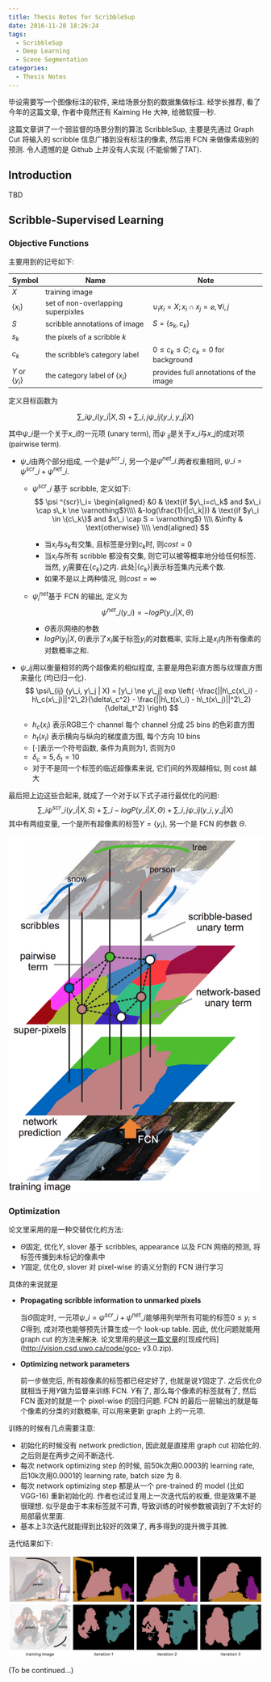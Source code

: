 ```yaml
---
title: Thesis Notes for ScribbleSup
date: 2016-11-20 18:26:24
tags:
  - ScribbleSup
  - Deep Learning
  - Scene Segmentation
categories:
  - Thesis Notes
---
```


毕设需要写一个图像标注的软件, 来给场景分割的数据集做标注. 经学长推荐, 看了今年的这篇文章, 作者中竟然还有 Kaiming He 大神, 给微软膜一秒.

这篇文章讲了一个弱监督的场景分割的算法 ScribbleSup, 主要是先通过 Graph Cut 将输入的 scribble 信息广播到没有标注的像素, 然后用 FCN 来做像素级别的预测. 令人遗憾的是 Github 上并没有人实现 (不能偷懒了TAT).

<!-- more -->

## Introduction

TBD

## Scribble-Supervised Learning

### Objective Functions

主要用到的记号如下:

| Symbol           | Name                               | Note                                     |
| ---------------- | ---------------------------------- | ---------------------------------------- |
| $X$              | training image                     |                                          |
| $\{x_i\}$        | set of non-overlapping superpixles | $\cup_i x_i = X; x_i \cap x_j = \varnothing, \forall i,j$ |
| $S$              | scribble annotations of image      | $S=\{s_k, c_k\}$                         |
| $s_k$            | the pixels of a scribble $k$       |                                          |
| $c_k$            | the scribble’s category label      | $0 \le c_k \le C$; $c_k=0$ for background |
| $Y$ or $\{y_i\}$ | the category label of $\{x_i\}$    | provides full annotations of the image   |


定义目标函数为

$$\sum\_i \psi\_i (y\_i | X,S) + \sum\_{i,j} \psi\_{ij} (y\_i, y\_j | X)$$

其中$\psi\_i$是一个关于$x\_i$的一元项 (unary term), 而$\psi\ _{ij}$是关于$x\_i$与$x\_j$的成对项 (pairwise term).

* $\psi \_i$由两个部分组成, 一个是$\psi ^{scr}\_i$, 另一个是$\psi^{net}\_i$.两者权重相同, $\psi \_i = \psi^{scr} \_i + \psi^{net} \_i$.

  * $\psi ^{scr}\_i$ 基于 scribble, 定义如下:
    $$
    \psi ^{scr}\_i=
    \begin{aligned}
    &0 & \text{if $y\_i=c\_k$ and $x\_i \cap s\_k \ne \varnothing$}\\\\
    &-log(\frac{1}{|c\_k|}) & \text{if $y\_i \in \{c\_k\}$ and $x\_i \cap S = \varnothing$} \\\\
    &\infty & \text{otherwise} \\\\
    \end{aligned}
    $$

    * 当$x_i$与$s_k$有交集, 且标签是分到$c_k$时, 则$cost=0$
    * 当$x_i$与所有 scribble 都没有交集, 则它可以被等概率地分给任何标签. 当然, $y_i$需要在$\{c_k\}$之内. 此处$|\{c_k\}|$表示标签集内元素个数.
    * 如果不是以上两种情况, 则$cost= \infty$

  * $\psi ^{net}_i$基于 FCN 的输出, 定义为
    $$
    \psi^{net}\_i (y\_i) = -log P(y\_i|X, \Theta)
    $$

    * $\Theta$表示网络的参数
    * $log P(y_i|X, \Theta)$表示了$x_i$属于标签$y_i$的对数概率, 实际上是$x_i$内所有像素的对数概率之和.

* $\psi\_{ij}$用以衡量相邻的两个超像素的相似程度, 主要是用色彩直方图与纹理直方图来量化 (均已归一化).
  $$
  \psi\_{ij} (y\_i, y\_j | X) = [y\_i \ne y\_j] exp \left( -\frac{||h\_c(x\_i) - h\_c(x\_j)||^2\_2}{\delta\_c^2} - \frac{||h\_t(x\_i) - h\_t(x\_j)||^2\_2}{\delta\_t^2} \right)
  $$

  * $h_c(x_i)$ 表示RGB三个 channel 每个 channel 分成 25 bins 的色彩直方图
  * $h_t(x_i)$ 表示横向与纵向的梯度直方图, 每个方向 10 bins
  * $[\cdot]$表示一个符号函数, 条件为真则为$1$, 否则为$0$
  * $\delta_c=5, \delta_t = 10$
  * 对于不是同一个标签的临近超像素来说, 它们间的外观越相似, 则 cost 越大

最后把上边这些合起来, 就成了一个对于以下式子进行最优化的问题:
$$
\sum\_i \psi^{scr}\_i (y\_i |X, S) + \sum\_i -log P(y\_i  | X, \Theta) + \sum\_{i,j} \psi\_{ij} (y\_i, y\_j | X)
$$
其中有两组变量, 一个是所有超像素的标签$Y=\{y_i\}$, 另一个是 FCN 的参数 $\Theta$.

 ![ScribbleSup_grapgical_model](/images/ScribbleSup_grapgical_model.png)

### Optimization

论文里采用的是一种交替优化的方法:

* $\Theta$固定, 优化$Y$, slover 基于 scribbles, appearance 以及 FCN 网络的预测, 将标签传播到未标记的像素中
* $Y$固定, 优化$\Theta$, slover 对 pixel-wise 的语义分割的 FCN 进行学习

具体的来说就是

* **Propagating scribble information to unmarked pixels**

  当$\Theta$固定时, 一元项$\psi \_i = \psi^{scr} \_i + \psi^{net} \_i$能够用列举所有可能的标签$0 \le y_i \le C$得到, 成对项也能够预先计算生成一个 look-up table. 因此, 优化问题就能用 graph cut 的方法来解决. 论文里用的是[这一篇文章](http://www.csd.uwo.ca/faculty/yuri/Papers/pami04.pdf)的[现成代码](http://vision.csd.uwo.ca/code/gco- v3.0.zip).

* **Optimizing network parameters**

  前一步做完后, 所有超像素的标签都已经定好了, 也就是说$Y$固定了. 之后优化$\Theta$就相当于用$Y$做为监督来训练 FCN. $Y$有了, 那么每个像素的标签就有了, 然后 FCN 面对的就是一个 pixel-wise 的回归问题. FCN 的最后一层输出的就是每个像素的分类的对数概率, 可以用来更新 graph 上的一元项.


训练的时候有几点需要注意:

* 初始化的时候没有 network prediction, 因此就是直接用 graph cut 初始化的. 之后则是在两步之间不断迭代.
* 每次 network optimizing step 的时候, 前50k次用0.0003的 learning rate, 后10k次用0.0001的 learning rate, batch size 为 8.
* 每次 network optimizing step 都是从一个 pre-trained 的 model (比如 VGG-16) 重新初始化的. 作者也试过复用上一次迭代后的权重, 但是效果不是很理想. 似乎是由于本来标签就不可靠, 导致训练的时候参数被调到了不太好的局部最优里面.
* 基本上3次迭代就能得到比较好的效果了, 再多得到的提升微乎其微.

迭代结果如下:

 ![ScribbleSup_training](/images/ScribbleSup_training.png)


(To be continued...)